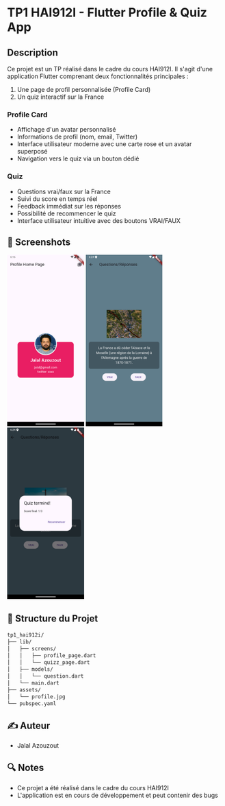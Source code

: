 # TP1 HAI912I - Flutter Profile & Quiz App

## Description
Ce projet est un TP réalisé dans le cadre du cours HAI912I. Il s'agit d'une application Flutter comprenant deux fonctionnalités principales :
1. Une page de profil personnalisée (Profile Card)
2. Un quiz interactif sur la France

### Profile Card
- Affichage d'un avatar personnalisé
- Informations de profil (nom, email, Twitter)
- Interface utilisateur moderne avec une carte rose et un avatar superposé
- Navigation vers le quiz via un bouton dédié

### Quiz
- Questions vrai/faux sur la France
- Suivi du score en temps réel
- Feedback immédiat sur les réponses
- Possibilité de recommencer le quiz
- Interface utilisateur intuitive avec des boutons VRAI/FAUX

## 📱 Screenshots

<img src="screen/profil_page.png" height="400" alt="Page de profil">

<img src="screen/quiz_page.png" height="400" alt="Affichage d'une question">

<img src="screen/quiz_score.png" height="400" alt="Affichage du score">

## 📁 Structure du Projet

```
tp1_hai912i/
├── lib/
│   ├── screens/
│   │   ├── profile_page.dart
│   │   └── quizz_page.dart
│   ├── models/
│   │   └── question.dart
│   └── main.dart
├── assets/
│   └── profile.jpg
└── pubspec.yaml
```

## ✍️ Auteur
- Jalal Azouzout

## 🔍 Notes
- Ce projet a été réalisé dans le cadre du cours HAI912I
- L'application est en cours de développement et peut contenir des bugs
